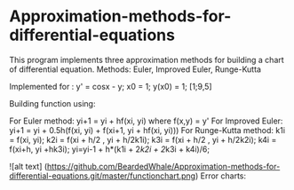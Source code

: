 # Approximation-methods-for-differential-equations
This program implements three approximation methods for building a chart of differential equation. Methods: Euler, Improved Euler, Runge-Kutta

Implemented for : y' = cosx - y; x0 = 1; y(x0) = 1; [1;9,5]

Building function using:

For Euler method: yi+1 = yi + hf(xi, yi) where f(x,y) = y'
For Improved Euler: yi+1 = yi + 0.5h(f(xi, yi) + f(xi+1, yi + hf(xi, yi)))
For Runge-Kutta method: 
k1i = f(xi, yi);
k2i = f(xi + h/2 , yi + h/2k1i); 
k3i = f(xi + h/2 , yi + h/2k2i); 
k4i = f(xi+h, yi +hk3i);
yi=yi-1 + h*(k1i + 2*k2i + 2*k3i + k4i)/6;

![alt text] (https://github.com/BeardedWhale/Approximation-methods-for-differential-equations.git/master/functionchart.png)
Error charts: 

